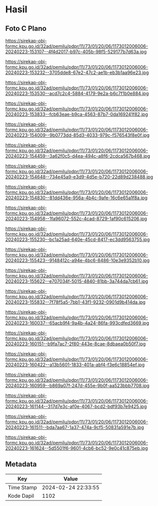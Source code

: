 # Hasil

## Foto C Plano

https://sirekap-obj-formc.kpu.go.id/32ad/pemilu/pdpr/11/73/01/20/06/1173012006006-20240223-153107--4f4d2017-b97c-405b-98f5-529177b7d63a.jpg

https://sirekap-obj-formc.kpu.go.id/32ad/pemilu/pdpr/11/73/01/20/06/1173012006006-20240223-153232--3705dde8-67e2-47c2-ae1b-eb3b1aa96e23.jpg

https://sirekap-obj-formc.kpu.go.id/32ad/pemilu/pdpr/11/73/01/20/06/1173012006006-20240223-153530--acd7c2c4-5884-4179-9e2a-b6c7f1b0e884.jpg

https://sirekap-obj-formc.kpu.go.id/32ad/pemilu/pdpr/11/73/01/20/06/1173012006006-20240223-153833--fcb63eae-b9ca-4563-87b7-0da169241f82.jpg

https://sirekap-obj-formc.kpu.go.id/32ad/pemilu/pdpr/11/73/01/20/06/1173012006006-20240223-154009--9b0773dd-85d3-4033-979c-f576543f8e0f.jpg

https://sirekap-obj-formc.kpu.go.id/32ad/pemilu/pdpr/11/73/01/20/06/1173012006006-20240223-154459--3a62f0c5-d4ea-494c-a8f6-2cdca567b468.jpg

https://sirekap-obj-formc.kpu.go.id/32ad/pemilu/pdpr/11/73/01/20/06/1173012006006-20240223-154648--734e45a9-e3d9-4d5e-b720-22d89d238488.jpg

https://sirekap-obj-formc.kpu.go.id/32ad/pemilu/pdpr/11/73/01/20/06/1173012006006-20240223-154830--81dd436e-956a-4b4c-9afe-16c6e65a1f8a.jpg

https://sirekap-obj-formc.kpu.go.id/32ad/pemilu/pdpr/11/73/01/20/06/1173012006006-20240223-154958--1fa96072-552c-4cad-8729-1af90c615206.jpg

https://sirekap-obj-formc.kpu.go.id/32ad/pemilu/pdpr/11/73/01/20/06/1173012006006-20240223-155230--bc1a25ad-640e-45cd-8417-ec3dd9563755.jpg

https://sirekap-obj-formc.kpu.go.id/32ad/pemilu/pdpr/11/73/01/20/06/1173012006006-20240223-155423--9148412c-a94e-4bc6-8486-10e3e9352b10.jpg

https://sirekap-obj-formc.kpu.go.id/32ad/pemilu/pdpr/11/73/01/20/06/1173012006006-20240223-155622--e707034f-5015-4840-81bb-3a744da7cb61.jpg

https://sirekap-obj-formc.kpu.go.id/32ad/pemilu/pdpr/11/73/01/20/06/1173012006006-20240223-155832--7f78f5a5-7bb1-43f1-9232-0901d9b414da.jpg

https://sirekap-obj-formc.kpu.go.id/32ad/pemilu/pdpr/11/73/01/20/06/1173012006006-20240223-160037--65acb9f4-9a4b-4a24-86fa-993cdfed3669.jpg

https://sirekap-obj-formc.kpu.go.id/32ad/pemilu/pdpr/11/73/01/20/06/1173012006006-20240223-160151--b9fa7ac7-2f80-443e-8cae-8dbaea0b50f7.jpg

https://sirekap-obj-formc.kpu.go.id/32ad/pemilu/pdpr/11/73/01/20/06/1173012006006-20240223-160422--a13b5601-1833-401a-abf4-f3e6c18854ef.jpg

https://sirekap-obj-formc.kpu.go.id/32ad/pemilu/pdpr/11/73/01/20/06/1173012006006-20240223-160959--b869a07f-247d-455e-9b0f-aa523bbb7708.jpg

https://sirekap-obj-formc.kpu.go.id/32ad/pemilu/pdpr/11/73/01/20/06/1173012006006-20240223-161144--317d7e3c-af0e-4067-bcd2-bdf93b7e9425.jpg

https://sirekap-obj-formc.kpu.go.id/32ad/pemilu/pdpr/11/73/01/20/06/1173012006006-20240223-161511--bda7aa67-1a37-474a-9cf5-50831a591e7b.jpg

https://sirekap-obj-formc.kpu.go.id/32ad/pemilu/pdpr/11/73/01/20/06/1173012006006-20240223-161624--5d5501f6-9601-4cb6-bc52-9e0c41c875eb.jpg


## Metadata

| Key        | Value               |
| ---------- | ------------------- |
| Time Stamp | 2024-02-24 22:33:55 |
| Kode Dapil | 1102                |



